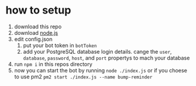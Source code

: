 # how to setup
1. download this repo
2. download [node.js](https://nodejs.org/en/download/)
3. edit config.json
    1. put your bot token in `botToken`
    2. add your PostgreSQL database login details. cange the `user`, `database`, `password`, `host`, and `port` propertys to mach your database
4. run `npm i` in this repos directory
5. now you can start the bot by running `node ./index.js` or if you choese to use pm2 `pm2 start ./index.js --name bump-reminder`